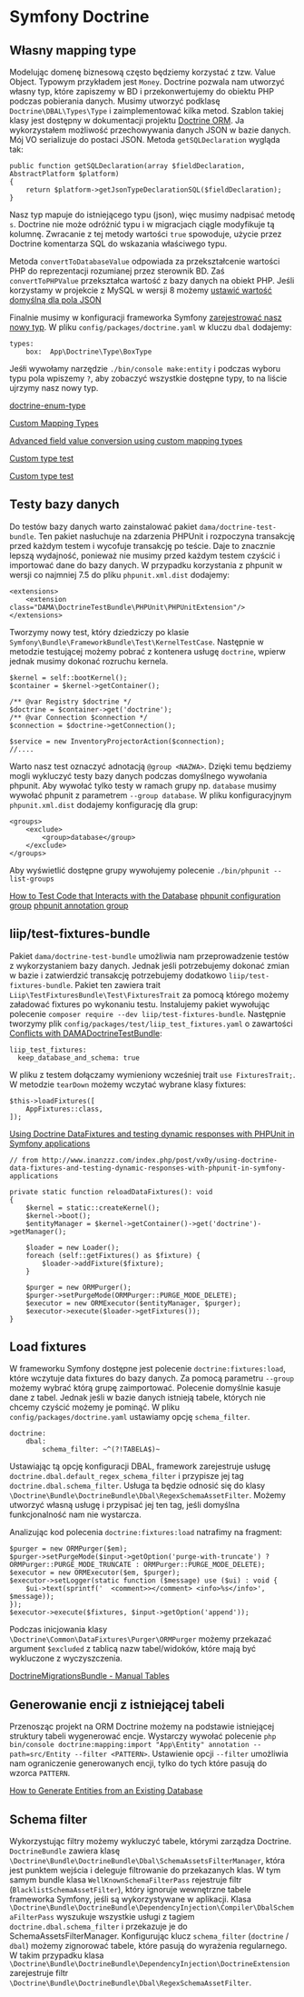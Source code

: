 # Symfony Doctrine

## Własny mapping type

Modelując domenę biznesową często będziemy korzystać z tzw. Value Object. Typowym przykładem jest `Money`. Doctrine pozwala nam utworzyć własny typ, które zapiszemy w BD i przekonwertujemy do obiektu PHP podczas pobierania danych. Musimy utworzyć podklasę `Doctrine\DBAL\Types\Type` i zaimplementować kilka metod.
Szablon takiej klasy jest dostępny w dokumentacji projektu [Doctrine ORM](https://www.doctrine-project.org/projects/doctrine-orm/en/2.7/cookbook/custom-mapping-types.html). Ja wykorzystałem możliwość przechowywania danych JSON w bazie danych. Mój VO serializuje do postaci JSON. Metoda `getSQLDeclaration` wygląda tak:
```
public function getSQLDeclaration(array $fieldDeclaration, AbstractPlatform $platform)
{
    return $platform->getJsonTypeDeclarationSQL($fieldDeclaration);
}
```
Nasz typ mapuje do istniejącego typu (json), więc musimy nadpisać metodę `s`. Doctrine nie może odróżnić typu i w migracjach ciągle modyfikuje tą kolumnę. Zwracanie z tej metody wartości `true` spowoduje, użycie przez Doctrine komentarza SQL do wskazania właściwego typu.

Metoda `convertToDatabaseValue` odpowiada za przekształcenie wartości PHP do reprezentacji rozumianej przez sterownik BD. Zaś `convertToPHPValue` przekształca wartość z bazy danych na obiekt PHP. Jeśli korzystamy w projekcie z MySQL w wersji 8 możemy [ustawić wartość domyślną dla pola JSON](https://dbfiddle.uk/?rdbms=mysql_8.0&fiddle=57a9cb839d838075eced99d68f0a832a)

Finalnie musimy w konfiguracji frameworka Symfony [zarejestrować nasz nowy typ](https://symfony.com/doc/current/doctrine/dbal.html). W pliku `config/packages/doctrine.yaml` w kluczu `dbal` dodajemy:
```
types:
    box:  App\Doctrine\Type\BoxType
```

Jeśłi wywołamy narzędzie `./bin/console make:entity` i podczas wyboru typu pola wpiszemy `?`, aby zobaczyć wszystkie dostępne typy, to na liście ujrzymy nasz nowy typ.

[doctrine-enum-type](https://github.com/acelaya/doctrine-enum-type)

[Custom Mapping Types](https://www.doctrine-project.org/projects/doctrine-dbal/en/latest/reference/types.html#custom-mapping-types)

[Advanced field value conversion using custom mapping types](https://www.doctrine-project.org/projects/doctrine-orm/en/2.7/cookbook/advanced-field-value-conversion-using-custom-mapping-types.html#advanced-field-value-conversion-using-custom-mapping-types)

[Custom type test](https://github.com/odolbeau/phone-number-bundle/blob/7f9530b521f4baaf55232f47a13b737b9343e895/tests/Doctrine/DBAL/Types/PhoneNumberTypeTest.php)

[Custom type test](https://github.com/acelaya/doctrine-enum-type/blob/4db8de01d8044446c6e5ec4958e082a2be65000c/test/Type/PhpEnumTypeTest.php)

## Testy bazy danych

Do testów bazy danych warto zainstalować pakiet `dama/doctrine-test-bundle`. Ten pakiet nasłuchuje na zdarzenia PHPUnit i rozpoczyna transakcję przed każdym testem i wycofuje transakcję po teście. Daje to znacznie lepszą wydajność, ponieważ nie musimy przed każdym testem czyścić i importować dane do bazy danych. W przypadku korzystania z phpunit w wersji co najmniej 7.5 do pliku `phpunit.xml.dist` dodajemy:
```
<extensions>
    <extension class="DAMA\DoctrineTestBundle\PHPUnit\PHPUnitExtension"/>
</extensions>
```

Tworzymy nowy test, który dziedziczy po klasie `Symfony\Bundle\FrameworkBundle\Test\KernelTestCase`. Następnie w metodzie testującej możemy pobrać z kontenera usługę `doctrine`, wpierw jednak musimy dokonać rozruchu kernela.

```
$kernel = self::bootKernel();
$container = $kernel->getContainer();

/** @var Registry $doctrine */
$doctrine = $container->get('doctrine');
/** @var Connection $connection */
$connection = $doctrine->getConnection();

$service = new InventoryProjectorAction($connection);
//....
```
Warto nasz test oznaczyć adnotacją `@group <NAZWA>`. Dzięki temu będziemy mogli wykluczyć testy bazy danych podczas domyślnego wywołania phpunit. Aby wywołać tylko testy w ramach grupy np. `database` musimy wywołać phpunit z parametrem `--group database`. W pliku konfiguracyjnym `phpunit.xml.dist` dodajemy konfigurację dla grup:

```
<groups>
    <exclude>
        <group>database</group>
    </exclude>
</groups>
```

Aby wyświetlić dostępne grupy wywołujemy polecenie `./bin/phpunit --list-groups`

[How to Test Code that Interacts with the Database](https://symfony.com/doc/4.4/testing/database.html)
[phpunit  configuration group](https://phpunit.readthedocs.io/en/9.3/configuration.html#the-groups-element)
[phpunit annotation group](https://phpunit.readthedocs.io/en/9.3/annotations.html#appendixes-annotations-group)

## liip/test-fixtures-bundle

Pakiet `dama/doctrine-test-bundle` umożliwia nam przeprowadzenie testów z wykorzystaniem bazy danych. Jednak jeśli potrzebujemy dokonać zmian w bazie i zatwierdzić transakcję potrzebujemy dodatkowo `liip/test-fixtures-bundle`. Pakiet ten zawiera trait `Liip\TestFixturesBundle\Test\FixturesTrait` za pomocą którego możemy załadować fixtures po wykonaniu testu. Instalujemy pakiet wywołując polecenie `composer require --dev liip/test-fixtures-bundle`. Następnie tworzymy plik `config/packages/test/liip_test_fixtures.yaml` o zawartości [Conflicts with DAMADoctrineTestBundle](https://github.com/liip/LiipTestFixturesBundle/blob/master/doc/caveats.md#damadoctrinetestbundle):

```
liip_test_fixtures:
  keep_database_and_schema: true
```

W pliku z testem dołączamy wymieniony wcześniej trait `use FixturesTrait;`. W metodzie `tearDown` możemy wczytać wybrane klasy fixtures:

```
$this->loadFixtures([
    AppFixtures::class,
]);
```

[Using Doctrine DataFixtures and testing dynamic responses with PHPUnit in Symfony applications](http://www.inanzzz.com/index.php/post/vx0y/using-doctrine-data-fixtures-and-testing-dynamic-responses-with-phpunit-in-symfony-applications)

```
// from http://www.inanzzz.com/index.php/post/vx0y/using-doctrine-data-fixtures-and-testing-dynamic-responses-with-phpunit-in-symfony-applications

private static function reloadDataFixtures(): void
{
    $kernel = static::createKernel();
    $kernel->boot();
    $entityManager = $kernel->getContainer()->get('doctrine')->getManager();

    $loader = new Loader();
    foreach (self::getFixtures() as $fixture) {
        $loader->addFixture($fixture);
    }

    $purger = new ORMPurger();
    $purger->setPurgeMode(ORMPurger::PURGE_MODE_DELETE);
    $executor = new ORMExecutor($entityManager, $purger);
    $executor->execute($loader->getFixtures());
}
```

## Load fixtures

W frameworku Symfony dostępne jest polecenie `doctrine:fixtures:load`, które wczytuje data fixtures do bazy danych. Za pomocą parametru `--group` możemy wybrać którą grupę zaimportować. Polecenie domyślnie kasuje dane z tabel. Jednak jeśli w bazie danych istnieją tabele, których nie chcemy czyścić możemy je pominąć. W pliku `config/packages/doctrine.yaml` ustawiamy opcję `schema_filter`.

```
doctrine:
    dbal:
        schema_filter: ~^(?!TABELA$)~
```

Ustawiając tą opcję konfiguracji DBAL, framework zarejestruje usługę `doctrine.dbal.default_regex_schema_filter` i przypisze jej tag `doctrine.dbal.schema_filter`. Usługa ta będzie odnosić się do klasy `\Doctrine\Bundle\DoctrineBundle\Dbal\RegexSchemaAssetFilter`. Możemy utworzyć własną usługę i przypisać jej ten tag, jeśli domyślna funkcjonalność nam nie wystarcza.

Analizując kod polecenia `doctrine:fixtures:load` natrafimy na fragment:

```
$purger = new ORMPurger($em);
$purger->setPurgeMode($input->getOption('purge-with-truncate') ? ORMPurger::PURGE_MODE_TRUNCATE : ORMPurger::PURGE_MODE_DELETE);
$executor = new ORMExecutor($em, $purger);
$executor->setLogger(static function ($message) use ($ui) : void {
    $ui->text(sprintf('  <comment>></comment> <info>%s</info>', $message));
});
$executor->execute($fixtures, $input->getOption('append'));
```

Podczas inicjowania klasy `\Doctrine\Common\DataFixtures\Purger\ORMPurger` możemy przekazać argument `$excluded` z tablicą nazw tabel/widoków, które mają być wykluczone z wyczyszczenia.

[DoctrineMigrationsBundle - Manual Tables](https://symfony.com/doc/current/bundles/DoctrineMigrationsBundle/index.html#manual-tables)

## Generowanie encji z istniejącej tabeli

Przenosząc projekt na ORM Doctrine możemy na podstawie istniejącej struktury tabeli wygenerować encje. Wystarczy wywołać polecenie `php bin/console doctrine:mapping:import "App\Entity" annotation --path=src/Entity --filter <PATTERN>`. Ustawienie opcji `--filter` umożliwia nam ograniczenie generowanych encji, tylko do tych które pasują do wzorca `PATTERN`.

[How to Generate Entities from an Existing Database](https://symfony.com/doc/current/doctrine/reverse_engineering.html)


## Schema filter

Wykorzystując filtry możemy wykluczyć tabele, którymi zarządza Doctrine. `DoctrineBundle` zawiera klasę `\Doctrine\Bundle\DoctrineBundle\Dbal\SchemaAssetsFilterManager`, która jest punktem wejścia i deleguje filtrowanie do przekazanych klas. W tym samym bundle klasa `WellKnownSchemaFilterPass` rejestruje filtr (`BlacklistSchemaAssetFilter`), który ignoruje wewnętrzne tabele frameworka Symfony, jeśli są wykorzystywane w aplikacji. Klasa `\Doctrine\Bundle\DoctrineBundle\DependencyInjection\Compiler\DbalSchemaFilterPass` wyszukuje wszystkie usługi z tagiem `doctrine.dbal.schema_filter` i przekazuje je do  SchemaAssetsFilterManager. Konfigurując klucz `schema_filter` (`doctrine` / `dbal`) możemy zignorować tabele, które pasują do wyrażenia regularnego.  W takim przypadku klasa `\Doctrine\Bundle\DoctrineBundle\DependencyInjection\DoctrineExtension` zarejestruje filtr `\Doctrine\Bundle\DoctrineBundle\Dbal\RegexSchemaAssetFilter`.

